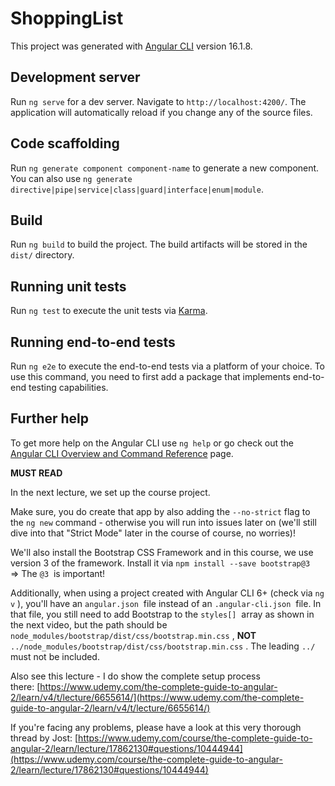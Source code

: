 # ShoppingList

This project was generated with [Angular CLI](https://github.com/angular/angular-cli) version 16.1.8.

## Development server

Run `ng serve` for a dev server. Navigate to `http://localhost:4200/`. The application will automatically reload if you change any of the source files.

## Code scaffolding

Run `ng generate component component-name` to generate a new component. You can also use `ng generate directive|pipe|service|class|guard|interface|enum|module`.

## Build

Run `ng build` to build the project. The build artifacts will be stored in the `dist/` directory.

## Running unit tests

Run `ng test` to execute the unit tests via [Karma](https://karma-runner.github.io).

## Running end-to-end tests

Run `ng e2e` to execute the end-to-end tests via a platform of your choice. To use this command, you need to first add a package that implements end-to-end testing capabilities.

## Further help

To get more help on the Angular CLI use `ng help` or go check out the [Angular CLI Overview and Command Reference](https://angular.io/cli) page.


**MUST READ**

In the next lecture, we set up the course project.

Make sure, you do create that app by also adding the `--no-strict` flag to the `ng new` command - otherwise you will run into issues later on (we'll still dive into that "Strict Mode" later in the course of course, no worries)!

We'll also install the Bootstrap CSS Framework and in this course, we use version 3 of the framework. Install it via `npm install --save bootstrap@3`  => The `@3`  is important!

Additionally, when using a project created with Angular CLI 6+ (check via `ng v` ), you'll have an `angular.json`  file instead of an `.angular-cli.json`  file. In that file, you still need to add Bootstrap to the `styles[]`  array as shown in the next video, but the path should be `node_modules/bootstrap/dist/css/bootstrap.min.css` , **NOT** `../node_modules/bootstrap/dist/css/bootstrap.min.css` . The leading `../`  must not be included.

Also see this lecture - I do show the complete setup process there: [https://www.udemy.com/the-complete-guide-to-angular-2/learn/v4/t/lecture/6655614/](https://www.udemy.com/the-complete-guide-to-angular-2/learn/v4/t/lecture/6655614/)

If you're facing any problems, please have a look at this very thorough thread by Jost: [https://www.udemy.com/course/the-complete-guide-to-angular-2/learn/lecture/17862130#questions/10444944](https://www.udemy.com/course/the-complete-guide-to-angular-2/learn/lecture/17862130#questions/10444944)